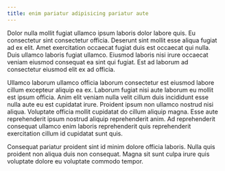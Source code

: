 ```yaml
---
title: enim pariatur adipisicing pariatur aute
---
```


Dolor nulla mollit fugiat ullamco ipsum laboris dolor labore quis. Eu consectetur sint consectetur officia. Deserunt sint mollit esse aliqua fugiat ad ex elit. Amet exercitation occaecat fugiat duis est occaecat qui nulla. Duis ullamco laboris fugiat ullamco. Eiusmod laboris nisi irure occaecat veniam eiusmod consequat ea sint qui fugiat. Est ad laborum ad consectetur eiusmod elit ex ad officia.

Ullamco laborum ullamco officia laborum consectetur est eiusmod labore cillum excepteur aliquip ea ex. Laborum fugiat nisi aute laborum eu mollit est ipsum officia. Anim elit veniam nulla velit cillum duis incididunt esse nulla aute eu est cupidatat irure. Proident ipsum non ullamco nostrud nisi aliqua. Voluptate officia mollit cupidatat do cillum aliquip magna. Esse aute reprehenderit ipsum nostrud aliquip reprehenderit anim. Ad reprehenderit consequat ullamco enim laboris reprehenderit quis reprehenderit exercitation cillum id cupidatat sunt quis.

Consequat pariatur proident sint id minim dolore officia laboris. Nulla quis proident non aliqua duis non consequat. Magna sit sunt culpa irure quis voluptate dolore eu voluptate commodo tempor.